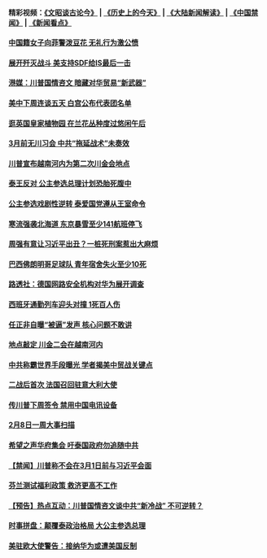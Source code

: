 #### 精彩视频：[《文昭谈古论今》](http://45.32.25.56/wenzhao) | [《历史上的今天》](http://45.32.25.56/today-in-history) | [《大陆新闻解读》](http://45.32.25.56/ntdtv-comedy) | [《中国禁闻》](http://45.32.25.56/ntdtv-news) | [《新闻看点》](http://45.32.25.56/news-insight) 

 #### [中国籍女子向菲警泼豆花 无礼行为激公愤](../pages/prog202/a102508632.md?t=02100854) 

#### [展开歼灭战斗 美支持SDF给IS最后一击](../pages/prog202/a102508605.md?t=02100854) 


#### [港媒：川普国情咨文 暗藏对华贸易“新武器”](../pages/prog202/a102508548.md?t=02100854) 

#### [美中下周连谈五天 白宫公布代表团名单](../pages/prog202/a102508480.md?t=02100854) 

#### [逛英国皇家植物园 在兰花丛种度过悠闲午后](../pages/prog202/a102508458.md?t=02100854) 

#### [3月前无川习会 中共“拖延战术”未奏效](../pages/prog202/a102508466.md?t=02100854) 


#### [川普宣布越南河内为第二次川金会地点](../pages/prog202/a102508356.md?t=02100854) 

#### [泰王反对 公主参选总理计划恐胎死腹中](../pages/prog202/a102508350.md?t=02100854) 

#### [公主参选戏剧性逆转 泰爱国党遵从王室命令](../pages/prog202/a102508154.md?t=02100854) 

#### [寒流强袭北海道 东京暴雪至少141航班停飞](../pages/prog202/a102508107.md?t=02100854) 

#### [周强有意让习近平出丑？一桩死刑案惹出大麻烦](../pages/prog202/a102508048.md?t=02100854) 

#### [巴西佛朗明哥足球队 青年宿舍失火至少10死](../pages/prog202/a102508000.md?t=02100854) 


#### [路透社：德国网路安全机构对华为展开调查](../pages/prog202/a102507973.md?t=02100854) 

#### [西班牙通勤列车迎头对撞 1死百人伤](../pages/prog202/a102507952.md?t=02100854) 

#### [任正非自曝“被逼”发声  核心问题不敢讲](../pages/prog202/a102507948.md?t=02100854) 

#### [地点敲定 川金二会在越南河内](../pages/prog202/a102507941.md?t=02100854) 

#### [中共称霸世界手段曝光 学者揭美中贸战关键点](../pages/prog202/a102507914.md?t=02100854) 

#### [二战后首次 法国召回驻意大利大使](../pages/prog202/a102507685.md?t=02100854) 

#### [传川普下周签令 禁用中国电讯设备](../pages/prog202/a102507868.md?t=02100854) 


#### [2月8日一周大事扫描](../pages/prog202/a102507753.md?t=02100854) 

#### [希望之声华府集会 吁泰国政府勿追随中共](../pages/prog202/a102507639.md?t=02100854) 

#### [【禁闻】川普称不会在3月1日前与习近平会面](../pages/prog202/a102507745.md?t=02100854) 

#### [芬兰测试福利政策 救济更高不工作](../pages/prog202/a102507723.md?t=02100854) 

#### [【预告】热点互动：川普国情咨文谈中共“新冷战” 不可逆转？](../pages/prog202/a102507641.md?t=02100854) 

#### [时事拼盘：颠覆泰政治格局 大公主参选总理](../pages/prog202/a102507679.md?t=02100854) 

#### [美驻欧大使警告：接纳华为或遭美国反制](../pages/prog202/a102507643.md?t=02100854) 

